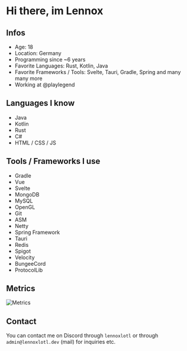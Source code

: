 # Hi there, im Lennox

## Infos
- Age: 18
- Location: Germany
- Programming since ~6 years
- Favorite Languages: Rust, Kotlin, Java
- Favorite Frameworks / Tools: Svelte, Tauri, Gradle, Spring and many many more
- Working at @playlegend

## Languages I know
- Java
- Kotlin
- Rust
- C#
- HTML / CSS / JS

## Tools / Frameworks I use
- Gradle
- Vue
- Svelte
- MongoDB
- MySQL
- OpenGL
- Git
- ASM
- Netty
- Spring Framework
- Tauri
- Redis
- Spigot 
- Velocity
- BungeeCord
- ProtocolLib

## Metrics

![Metrics](https://github-readme-stats.vercel.app/api?username=lennoxlotl&show_icons=true&theme=dark)

## Contact
You can contact me on Discord through `lennoxlotl` or through `admin@lennoxlotl.dev` (mail) for inquiries etc.
